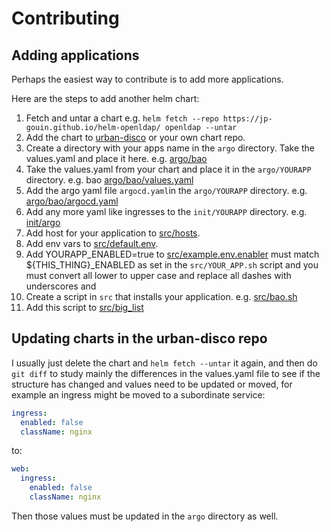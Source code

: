 # Contributing

## Adding applications

Perhaps the easiest way to contribute is to add more applications.  

Here are the steps to add another helm chart:

1. Fetch and untar a chart e.g. `helm fetch --repo https://jp-gouin.github.io/helm-openldap/ openldap --untar`
1. Add the chart to [urban-disco](https://github.com/DeployCoop/urban-disco) or your own chart repo.
1. Create a directory with your apps name in the `argo` directory.  Take the values.yaml and place it here. e.g. [argo/bao](https://github.com/DeployCoop/vigilant-octo-waffle/tree/main/argo/bao)
1. Take the values.yaml from your chart and place it in the `argo/YOURAPP` directory. e.g. bao [argo/bao/values.yaml](https://github.com/DeployCoop/vigilant-octo-waffle/blob/main/argo/bao/values.yaml)
1. Add the argo yaml file `argocd.yaml`in the `argo/YOURAPP` directory. e.g. [argo/bao/argocd.yaml](https://github.com/DeployCoop/vigilant-octo-waffle/blob/main/argo/bao/argocd.yaml)
1. Add any more yaml like ingresses to the `init/YOURAPP` directory. e.g. [init/argo](https://github.com/DeployCoop/vigilant-octo-waffle/tree/main/init/bao)
1. Add host for your application to [src/hosts](https://github.com/DeployCoop/vigilant-octo-waffle/blob/main/src/hosts).
1. Add env vars to [src/default.env](https://github.com/DeployCoop/vigilant-octo-waffle/blob/main/src/default.env).
1. Add YOURAPP_ENABLED=true to [src/example.env.enabler](https://github.com/DeployCoop/vigilant-octo-waffle/blob/main/src/example.env.enabler) must match ${THIS_THING}_ENABLED as set in the `src/YOUR_APP.sh` script and you must convert all lower to upper case and replace all dashes with underscores and 
1. Create a script in `src` that installs your application. e.g. [src/bao.sh](https://github.com/DeployCoop/vigilant-octo-waffle/blob/main/src/bao.sh)
1. Add this script to [src/big_list](https://github.com/DeployCoop/vigilant-octo-waffle/blob/main/src/big_list)

## Updating charts in the urban-disco repo

I usually just delete the chart and `helm fetch --untar` it again, 
and then do `git diff` to study mainly the differences in the values.yaml file
to see if the structure has changed and values need to be updated or moved, 
for example an ingress might be moved to a subordinate service:

```yaml
ingress:
  enabled: false
  className: nginx
```

to:

```yaml
web:
  ingress:
    enabled: false
    className: nginx
```

Then those values must be updated in the `argo` directory as well.
